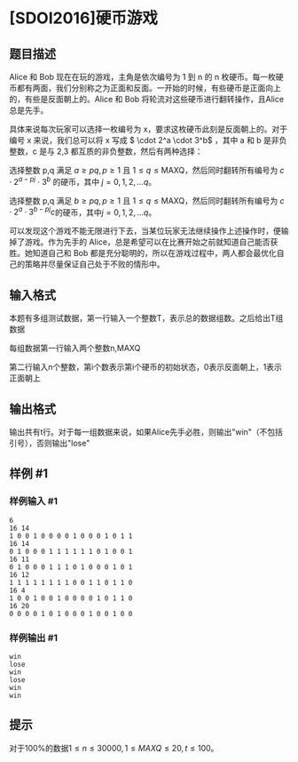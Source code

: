 # [SDOI2016]硬币游戏

## 题目描述

Alice 和 Bob 现在在玩的游戏，主角是依次编号为 1 到 n 的 n 枚硬币。每一枚硬币都有两面，我们分别称之为正面和反面。一开始的时候，有些硬币是正面向上的，有些是反面朝上的。Alice 和 Bob 将轮流对这些硬币进行翻转操作，且Alice 总是先手。


具体来说每次玩家可以选择一枚编号为 x，要求这枚硬币此刻是反面朝上的。对于编号 x 来说，我们总可以将 x 写成 $ \cdot 2^a \cdot 3^b$ ，其中 a 和 b 是非负整数，c 是与 2,3 都互质的非负整数，然后有两种选择：


选择整数 p,q 满足 $a \ge pq , p \ge 1$  且 $1 \leq q \leq \text{MAXQ}$，然后同时翻转所有编号为 $c \cdot 2^{a-pj} \cdot 3^b$  的硬币，其中 $j = 0, 1, 2, \ldots q$。

选择整数 p,q 满足 $b \geq pq, p \ge 1$  且 $1 \leq q \leq \text{MAXQ}$，然后同时翻转所有编号为 $c \cdot 2^a \cdot 3^{b-pj}c$的硬币，其中$j = 0, 1, 2, \ldots q$。

可以发现这个游戏不能无限进行下去，当某位玩家无法继续操作上述操作时，便输掉了游戏。作为先手的 Alice，总是希望可以在比赛开始之前就知道自己能否获胜。她知道自己和 Bob 都是充分聪明的，所以在游戏过程中，两人都会最优化自己的策略并尽量保证自己处于不败的情形中。


## 输入格式

本题有多组测试数据，第一行输入一个整数T，表示总的数据组数。之后给出T组数据

每组数据第一行输入两个整数n,MAXQ

第二行输入n个整数，第i个数表示第i个硬币的初始状态，0表示反面朝上，1表示正面朝上


## 输出格式

输出共有t行。对于每一组数据来说，如果Alice先手必胜，则输出"win"（不包括引号），否则输出"lose"


## 样例 #1

### 样例输入 #1
```
6
16 14
1 0 0 1 0 0 0 0 1 0 0 0 1 0 1 1
16 14
0 1 0 0 0 1 1 1 1 1 1 0 1 0 0 1
16 11
0 1 0 0 0 1 1 1 0 1 0 0 0 1 0 1
16 12
1 1 1 1 1 1 1 1 0 0 1 1 0 1 1 0
16 4
1 0 0 1 0 0 1 0 0 0 0 1 0 1 1 0
16 20
0 0 0 0 1 0 1 0 0 0 1 0 0 1 0 0
```

### 样例输出 #1

```
win
lose
win
lose
win
win
```

## 提示

对于100%的数据$1\le n \le 30000,1 \le MAXQ \le 20,t\le 100$。

